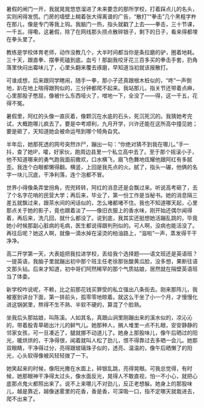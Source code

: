 暑假的闸门一开，我就晃晃悠悠溜进了未来要念的那所学校，打着踩点儿的名头，实则闲得发慌。门房的墙壁上糊着张大得离谱的广告，“散打”“拳击”几个黑粗字杵在那儿，像是专门等我上钩。我脑门一热，指头就戳了上去——拳击，三十节课，一千五。得嘞，这暑假，除了在网线那头捞点散碎银子，剩下的日子，看来得都埋在拳头里了。

教练是学校体育老师，动作没教几个，大半时间都当你是条拉磨的驴，圈着地耗。三十天，跟直拳、摆拳死磕到底。血亏！那副我咬牙花三百多买的拳击手套，扔角落里快闷出霉味儿了，心里头翻来覆去琢磨，早知道当初就该报散打。

可谁成想，后来跟同学瞎闹，随手一拳，那小子还真跟根木桩似的，“咚”一声倒地，趴在地上喘得跟狗似的，三分钟都爬不起来。我站那儿，指关节还带着点麻，心里那股子憋屈，像被什么东西哑火了，噌地一下，全没了——得，这一千五，花得不冤。

暑假里，阿红的头像一直灰着，像颗沉在水底的石头，死沉死沉的。我猜她考完试，大概跑哪儿疯去了。要是中考顺利，九月开学，兴许还能在这所高中撞见她；要是砸了，天知道她会被命运甩到哪个犄角旮旯。

半年后，她那死透的网号突然诈尸，蹦出一句：“你绝对猜不到我在哪儿。”手一抖，查了她IP，嚯，好家伙，跑周边县里一个私立高中去了。至于那个摇滚小子，他不知道哪来的勇气跑我面前撒欢，口水横飞，眉飞色舞地炫耀他跟阿红有多腻歪。我连个白眼都懒得翻。横竖，上回是我先点的火。腻了，指头一碾，他俩的名字一块儿沉底，干净利落，连个泡都不冒。

世界小得像条弄堂拐角，兜兜转转，阿红的消息还是会飘过来。听说高考砸了，去了个名字花哨的民营大学；再后来，毕业了，第一份工作是当秘书。她的消息隔三差五就飘过来，跟茶水间的闲话似的，怎么堵都堵不住。我也不知道哪天起，心里那点关于她的影子，竟也跟着淡了——像旧衣服上的香水味，刚开始还偶尔闻得着，再后来，洗几回，就什么都没了。说到底，我其实还挺想她活蹦乱跳的，毕竟她小时候那副心脏病的毛病，医生都说得跟判刑似的。可人啊，没病也能活没了。再往后呢？她这人啊，就像一滴水掉在滚烫的柏油路上，“滋啦”一声，蒸发得干干净净。

高二开学第一天，大表姐把我拉进学校，丢给我个选择题——语文班还是英语班？一提英语，我脑子里就蹦出初中那个班主任老徐那张酸黄瓜脸，没多想，果断往语文那头钻。后来才知道，初中哥们阿然稀罕的那个气质姑娘，居然就在隔壁英语班当了体委。

新学校咋说呢，不赖，比之前那花钱买罪受的私立强出八条街去。刚来那阵儿，我被塞到讲台下面，第一排前头，孤零零地晾着。就这么干坐了小一个月，才慢慢化进这锅粥里，熬得不生不熟、半软不硬的，算混了个脸熟。

坐我后头那姑娘，叫陈溪。人如其名，真跟山涧里刚蹦出来的溪水似的，凉沁沁的，带着股青草砸出汁儿的鲜气儿。她那种人，搁人堆里一点不扎眼，安安静静的邻家女孩，可一旦凑近了，腿就挪不动道儿了。她身上那股味儿，像午后晒过的阳光，暖烘烘的，干净得很，闻着就叫人松了劲儿，恨不得靠过去多晒一会儿。她那双眼睛，干净得过分，亮得跟玻璃珠子似的，透亮、温温的，像午后晒懒了的阳光，心头软得像被风轻轻拨了一下。

她笑起来的时候，像阳光撒在水面上，碎银乱跳，亮得晃眼。可我总觉得，有时候，她那眼神干净得太过头，像水面反光，晃得人不敢直视，怕一不小心，就把心底那点鬼火都照出来了。说不上来哪儿不对劲儿，反正老想躲。她身上的那股味儿，越是靠近，越像迷雾里的花香，香是香，可深吸一口，指不定哪天就栽进去，爬不出来了。
